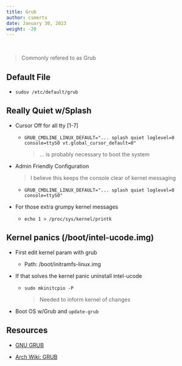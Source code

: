 ```yaml
---
title: Grub
author: csmertx
date: January 30, 2023
weight: -20
---
```


<br />

> Commonly refered to as Grub

## Default File

- ```sudov /etc/default/grub```

## Really Quiet w/Splash

- Cursor Off for all tty [1-7]

    - ```GRUB_CMDLINE_LINUX_DEFAULT="... splash quiet loglevel=0 console=ttyS0 vt.global_cursor_default=0" ```

        > ... is probably necessary to boot the system

- Admin Friendly Configuration

    > I believe this keeps the console clear of kernel messaging

    - ```GRUB_CMDLINE_LINUX_DEFAULT="... splash quiet loglevel=0 console=ttyS0"```

- For those extra grumpy kernel messages

    - ```echo 1 > /proc/sys/kernel/printk```

## Kernel panics (/boot/intel-ucode.img)

- First edit kernel param with grub

    - Path: /boot/initramfs-linux.img

- If that solves the kernel panic uninstall intel-ucode

    - ```sudo mkinitcpio -P```

        > Needed to inform kernel of changes

- Boot OS w/Grub and ```update-grub```

## Resources

- [GNU GRUB](https://www.gnu.org/software/grub/)

- [Arch Wiki: GRUB](https://wiki.archlinux.org/title/GRUB)

